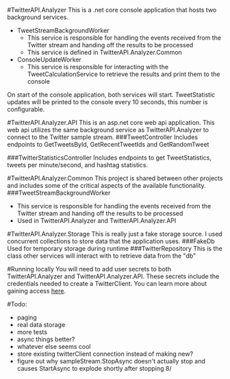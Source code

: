 #TwitterAPI.Analyzer
This is a .net core console application that hosts two background services.

- TweetStreamBackgroundWorker
  - This service is responsible for handling the events received from the Twitter stream and handing off the results to be processed
  - This service is defined in TwitterAPI.Analyzer.Common
- ConsoleUpdateWorker
  - This service is responsible for interacting with the TweetCalculationService to retrieve the results and print them to the console

On start of the console application, both services will start. TweetStatistic updates will be printed to the console every 10 seconds, this number is configurable.

#TwitterAPI.Analyzer.API
This is an asp.net core web api application. This web api utilizes the same background service as TwitterAPI.Analyzer to connect to the Twitter sample stream.
###TweetController
Includes endpoints to GetTweetsById, GetRecentTweetIds and GetRandomTweet

###TwitterStatisticsController
Includes endpoints to get TweetStatistics, tweets per minute/second, and hashtag statistics.

#TwitterAPI.Analyzer.Common
This project is shared between other projects and includes some of the critical aspects of the available functionality.
###TweetStreamBackgroundWorker
- This service is responsible for handling the events received from the Twitter stream and handing off the results to be processed
- Used in TwitterAPI.Analyzer and TwitterAPI.Analyzer.API

#TwitterAPI.Analyzer.Storage
This is really just a fake storage source. I used concurrent collections to store data that the application uses.
###FakeDb 
Used for temporary storage during runtime
###TwitterRepository
This is the class other services will interact with to retrieve data from the "db"

#Running locally
You will need to add user secrets to both TwitterAPI.Analyzer and TwitterAPI.Analyzer.API. These secrets include the credentials needed to create a TwitterClient. You can learn more about gaining access [here]("https://developer.twitter.com/en/portal/dashboard").

#Todo:
- paging 
- real data storage
- more tests
- async things better?
- whatever else seems cool
- store existing twitterClient connection instead of making new?
- figure out why sampleStream.StopAsync doesn't actually stop and causes StartAsync to explode shortly after stopping 8/